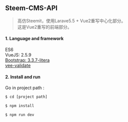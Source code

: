 ## Steem-CMS-API

> 高仿Steemit，使用Larave5.5 + Vue2重写中心化部分。    
这是Vue2重写的前端部分。


#### 1. Language and framework  
ES6  
VueJS: 2.5.9  
[Bootstrap: 3.3.7-litera](https://bootswatch.com/litera)  
[vee-validate](http://vee-validate.logaretm.com)  

#### 2. Install and run  
Go in project path :
```bash
$ cd [project path]

$ npm install

$ npm run dev
```

